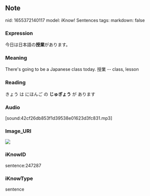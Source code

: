 ## Note
nid: 1655372140117
model: iKnow! Sentences
tags: 
markdown: false

### Expression
今日は日本語の<b>授業</b>があります。

### Meaning
There's going to be a Japanese class today.
授業 -- class, lesson

### Reading
きょう は にほんご の <b>じゅぎょう</b> が あります

### Audio
[sound:42cf26db853f1d39538e01623d3fc831.mp3]

### Image_URI
<img src="468d8392061f033e10e26bd7b9dabb68.jpg">

### iKnowID
sentence:247287

### iKnowType
sentence
